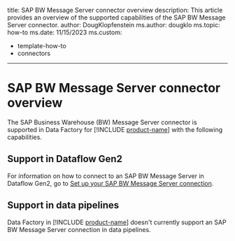 title: SAP BW Message Server connector overview
description: This article provides an overview of the supported capabilities of the SAP BW Message Server connector.
author: DougKlopfenstein
ms.author: dougklo
ms.topic: how-to
ms.date: 11/15/2023
ms.custom:
  - template-how-to
  - connectors
---

# SAP BW Message Server connector overview

The SAP Business Warehouse (BW) Message Server connector is supported in Data Factory for [!INCLUDE [product-name](../includes/product-name.md)] with the following capabilities.


## Support in Dataflow Gen2

For information on how to connect to an SAP BW Message Server in Dataflow Gen2, go to [Set up your SAP BW Message Server connection](connector-sap-bw-message-server.md).

## Support in data pipelines

Data Factory in [!INCLUDE [product-name](../includes/product-name.md)] doesn't currently support an SAP BW Message Server connection in data pipelines.
